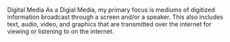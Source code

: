 Digital Media
As a Digial Media, my primary focus is mediums of digitized information broadcast through a screen and/or a speaker. This also includes text, audio, video, and graphics that are transmitted over the internet for viewing or listening to on the internet.
